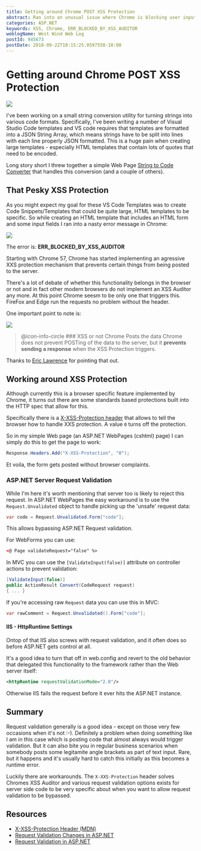 ```yaml
---
title: Getting around Chrome POST XSS Protection
abstract: Ran into an unusual issue where Chrome is blocking user input from a TextArea that includes HTML form and input control input - on the client side. While I'm familiar with server side input validation, this is client side validation that causes the response to be rejected. Here's more info on the error and how to get around it when necessary.
categories: ASP.NET
keywords: XSS, Chrome, ERR_BLOCKED_BY_XSS_AUDITOR
weblogName: West Wind Web Log
postId: 945673
postDate: 2018-09-22T10:15:25.0597558-10:00
---
```

# Getting around Chrome POST XSS Protection

![](BlockedByXssHeader.jpg)

I've been working on a small string conversion utility for turning strings into various code formats. Specifically, I've been writing a number of Visual Studio Code templates and VS code requires that templates are formatted into a JSON String Array, which means strings have to be split into lines with each line properly JSON formatted. This is a huge pain when creating large templates - especially HTML templates that contain lots of quotes that need to be encoded. 

Long story short I threw together a simple Web Page <a href="https//samples.west-wind.com/StringToCodeConverter/" target="_blank">String to Code Converter</a> that handles this conversion (and a couple of others).

## That Pesky XSS Protection
As you might expect my goal for these VS Code Templates was to create Code Snippets/Templates that could be quite large, HTML templates to be specific. So while creating an HTML template that includes an HTML form and some input fields I ran into a nasty error message in Chrome:

![](BlockedByXss.png)

The error is:
**ERR_BLOCKED_BY_XSS_AUDITOR**

Starting with Chrome 57, Chrome has started implementing an agressive XXS protection mechanism that prevents certain things from being posted to the server. 

There's a lot of debate of whether this functionality belongs in the browser or not and in fact other modern browsers do not implement an XSS Auditor any more. At this point Chrome seesm to be only one that triggers this. FireFox and Edge run the requests no problem without the header.

One important point to note is:

![](EricTweet.png)

> @icon-info-circle ### XSS or not Chrome Posts the data
> Chrome does not prevent POSTing of the data to the server, but it **prevents sending a response** when the XSS Protection triggers.

Thanks to [Eric Lawrence](https://twitter.com/ericlaw) for pointing that out.

## Working around XSS Protection
Although currently this is a browser specific feature implemented by Chrome, it turns out there are some standards based protections built into the HTTP spec that allow for this. 

Specifically there is a [X-XSS-Protection header](https://developer.mozilla.org/en-US/docs/Web/HTTP/Headers/X-XSS-Protection) that allows to tell the browser how to handle XXS protection. A value `0` turns off the protection.

So in my simple Web page (an ASP.NET WebPages (cshtml) page) I can simply do this to get the page to work:

```cs
Response.Headers.Add("X-XSS-Protection", "0");
```

Et voila, the form gets posted without browser complaints.

### ASP.NET Server Request Validation
While I'm here it's worth mentioning that server too is likely to reject this request. In ASP.NET WebPages the easy workaround is to use the `Request.Unvalidated` object to handle picking up the 'unsafe' request data:

```cs
var code = Request.Unvalidated.Form["code"];
```

This allows bypassing ASP.NET Request validation.

For WebForms you can use:

```html
<@ Page validateRequest="false" %>
```

In MVC you can use the `[ValidateInput(false)]` attribute on controller actions to prevent validation:

```cs
[ValidateInput(false)]
public ActionResult Convert(CodeRequest request) 
{ ... }
```

If you're accessing raw `Request` data you can use this in MVC:

```cs
var rawComment = Request.Unvalidated().Form["code"];
```
#### IIS - HttpRuntime Settings
Ontop of that IIS also screws with request validation, and it often does so before ASP.NET gets control at all.

It's a good idea to turn that off in web.config and revert to the old behavior that delegated this functionality to the framework rather than the Web server itself:

```xml
<httpRuntime requestValidationMode="2.0"/>
```

Otherwise IIS fails the request before it ever hits the ASP.NET instance.


## Summary
Request validation generally is a good idea - except on those very few occasions when it's not :-). Definitely a problem when doing something like I am in this case which is posting code that almost always would trigger validation. But it can also bite you in regular business scenarios when somebody posts some legitamite angle brackets as part of text input. Rare, but it happens and it's usually hard to catch this initially as this becomes a runtime error.

Luckily there are workarounds. The `X-XXS-Protection` header solves Chromes XSS Auditor and  various request validation options exists for server side code to be very specific about when you want to allow request validation to be bypassed.

## Resources
* [X-XSS-Protection Header (MDN)](https://developer.mozilla.org/en-US/docs/Web/HTTP/Headers/X-XSS-Protection)
* [Request Validation Changes in ASP.NET](https://weblog.west-wind.com/posts/2010/Aug/19/RequestValidation-Changes-in-ASPNET-40)
* [Request Validation in ASP.NET](https://msdn.microsoft.com/en-us/library/hh882339%28v=vs.110%29.aspx?f=255&MSPPError=-2147217396)